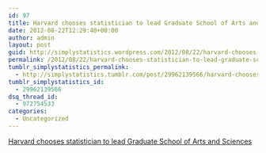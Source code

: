 ```yaml
---
id: 97
title: Harvard chooses statistician to lead Graduate School of Arts and Sciences
date: 2012-08-22T12:29:40+00:00
author: admin
layout: post
guid: http://simplystatistics.wordpress.com/2012/08/22/harvard-chooses-statistician-to-lead-graduate-school-of
permalink: /2012/08/22/harvard-chooses-statistician-to-lead-graduate-school-of/
tumblr_simplystatistics_permalink:
  - http://simplystatistics.tumblr.com/post/29962139566/harvard-chooses-statistician-to-lead-graduate-school-of
tumblr_simplystatistics_id:
  - 29962139566
dsq_thread_id:
  - 972754533
categories:
  - Uncategorized
---
```

[Harvard chooses statistician to lead Graduate School of Arts and Sciences](http://news.harvard.edu/gazette/story/2012/08/new-dean-for-gsas/)